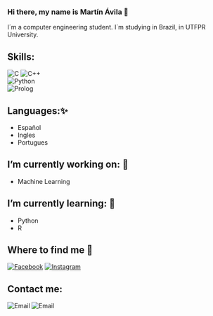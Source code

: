 ###  Hi there, my name is Martín Ávila 👋 
<!--
**mab0205/mab0205** is a ✨ _special_ ✨ repository because its `README.md` (this file) appears on your GitHub profile.-->

 I´m a computer engineering student.
 I´m studying in Brazil, in UTFPR University.
## Skills:
![C](https://img.shields.io/badge/C-0095D5?style=for-the-badge&logo=C&logoColor=white&labelColor=101010)
![C++](https://img.shields.io/badge/C++-0095D5?style=for-the-badge&logo=C&logoColor=white&labelColor=101010)</br>
![Python](https://img.shields.io/badge/python-0095D5?style=for-the-badge&logo=C&logoColor=white&labelColor=101010)</br>
![Prolog](https://img.shields.io/badge/Prolog-0095D5?style=for-the-badge&logo=swi-prolog&logoColor=white&labelColor=101010)</br>
## Languages:✨
- Español
- Ingles
- Portugues
## I’m currently working on: 🔭
-  Machine Learning
## I’m currently learning: 🌱 
-  Python 
-  R
## Where to find me 👋
[![Facebook](https://img.shields.io/badge/MartinAvila-44a3f1?style=for-the-badge&logo=facebook&logoColor=white&labelColor=101010)](https://www.facebook.com/martin.avila.581187)
[![Instagram](https://img.shields.io/badge/MartinAvila-FF0000?style=for-the-badge&logo=instagram&logoColor=white&labelColor=101010)](https://www.instagram.com/martin.avila02)

## Contact me:
![Email](https://img.shields.io/badge/Español-martinete.avila@gmail.com-44a3f1?style=for-the-badge&logo=gmail&logoColor=white&labelColor=101010)
![Email](https://img.shields.io/badge/Portugues-martinavila@alunos.utfpr.edu.br-72ae2d?style=for-the-badge&logo=gmail&logoColor=white&labelColor=101010)


